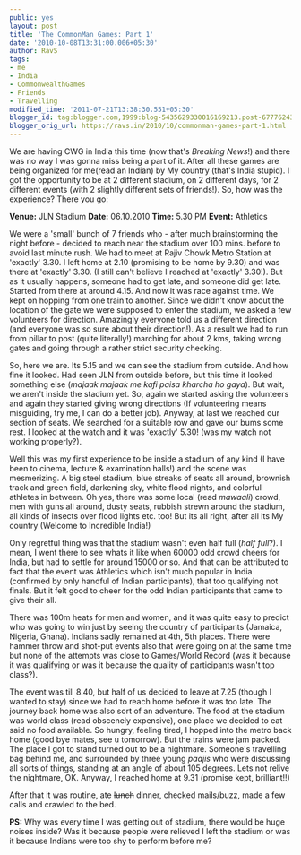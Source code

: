 ```yaml
---
public: yes
layout: post
title: 'The CommonMan Games: Part 1'
date: '2010-10-08T13:31:00.006+05:30'
author: RavS
tags:
- me
- India
- CommonwealthGames
- Friends
- Travelling
modified_time: '2011-07-21T13:38:30.551+05:30'
blogger_id: tag:blogger.com,1999:blog-5435629330016169213.post-6777624393113966590
blogger_orig_url: https://ravs.in/2010/10/commonman-games-part-1.html
---
```


We are having CWG in India this time (now that's _Breaking News_!) and there was no way I was gonna miss being a part of it. After all these games are being organized for me(read an Indian) by My country (that's India stupid). I got the opportunity to be at 2 different stadium, on 2 different days, for 2 different events (with 2 slightly different sets of friends!). So, how was the experience? There you go:

**Venue:** JLN Stadium **Date:** 06.10.2010 **Time:** 5.30 PM **Event:** Athletics

We were a 'small' bunch of 7 friends who - after much brainstorming the night before - decided to reach near the stadium over 100 mins. before to avoid last minute rush. We had to meet at Rajiv Chowk Metro Station at 'exactly' 3.30. I left home at 2.10 (promising to be home by 9.30) and was there at 'exactly' 3.30. (I still can't believe I reached at 'exactly' 3.30!). But as it usually happens, someone had to get late, and someone did get late. Started from there at around 4.15. And now it was race against time. We kept on hopping from one train to another. Since we didn't know about the location of the gate we were supposed to enter the stadium, we asked a few volunteers for direction. Amazingly everyone told us a different direction (and everyone was so sure about their direction!). As a result we had to run from pillar to post (quite literally!) marching for about 2 kms, taking wrong gates and going through a rather strict security checking.

So, here we are. Its 5.15 and we can see the stadium from outside. And how fine it looked. Had seen JLN from outside before, but this time it looked something else (_majaak majaak me kafi paisa kharcha ho gaya_). But wait, we aren't inside the stadium yet. So, again we started asking the volunteers and again they started giving wrong directions (If volunteering means misguiding, try me, I can do a better job). Anyway, at last we reached our section of seats. We searched for a suitable row and gave our bums some rest. I looked at the watch and it was 'exactly' 5.30! (was my watch not working properly?).

Well this was my first experience to be inside a stadium of any kind (I have been to cinema, lecture & examination halls!) and the scene was mesmerizing. A big steel stadium, blue streaks of seats all around, brownish track and green field, darkening sky, white flood nights, and colorful athletes in between. Oh yes, there was some local (read _mawaali_) crowd, men with guns all around, dusty seats, rubbish strewn around the stadium, all kinds of insects over flood lights etc. too! But its all right, after all its My country (Welcome to Incredible India!)

Only regretful thing was that the stadium wasn't even half full (_half full_?). I mean, I went there to see whats it like when 60000 odd crowd cheers for India, but had to settle for around 15000 or so. And that can be attributed to fact that the event was Athletics which isn't much popular in India (confirmed by only handful of Indian participants), that too qualifying not finals. But it felt good to cheer for the odd Indian participants that came to give their all.

There was 100m heats for men and women, and it was quite easy to predict who was going to win just by seeing the country of participants (Jamaica, Nigeria, Ghana). Indians sadly remained at 4th, 5th places. There were hammer throw and shot-put events also that were going on at the same time but none of the attempts was close to Games/World Record (was it because it was qualifying or was it because the quality of participants wasn't top class?).

The event was till 8.40, but half of us decided to leave at 7.25 (though I wanted to stay) since we had to reach home before it was too late. The journey back home was also sort of an adventure. The food at the stadium was world class (read obscenely expensive), one place we decided to eat said no food available. So hungry, feeling tired, I hopped into the metro back home (good bye mates, see u tomorrow). But the trains were jam packed. The place I got to stand turned out to be a nightmare. Someone's travelling bag behind me, and surrounded by three young _paajis_ who were discussing all sorts of things, standing at an angle of about 105 degrees. Lets not relive the nightmare, OK. Anyway, I reached home at 9.31 (promise kept, brilliant!!)

After that it was routine, ate ~~lunch~~ dinner, checked mails/buzz, made a few calls and crawled to the bed.

**PS:** Why was every time I was getting out of stadium, there would be huge noises inside? Was it because people were relieved I left the stadium or was it because Indians were too shy to perform before me?
